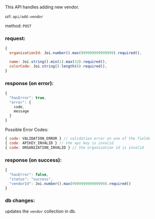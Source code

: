 This API handles adding new vendor.

url: `api/add-vendor`

method: `POST`

### request: 
```js
{
  organizationId: Joi.number().max(999999999999999).required(),

  name: Joi.string().min(1).max(32).required(),
  colorCode: Joi.string().length(6).required(),
}
```

### response (on error):
```js
{
  "hasError": true,
  "error": {
    code,
    message
  }
}
```

Possible Error Codes:
```js
{ code: VALIDATION_ERROR } // validation error on one of the fields
{ code: APIKEY_INVALID } // the api key is invalid
{ code: ORGANIZATION_INVALID } // the organization id is invalid
```

### response (on success):
```js
{
  "hasError": false,
  "status": "success",
  "vendorId": Joi.number().max(999999999999999).required()
}
```

### db changes:
updates the `vendor` collection in db.